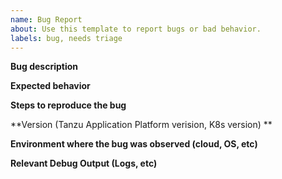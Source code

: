 ```yaml
---
name: Bug Report
about: Use this template to report bugs or bad behavior.
labels: bug, needs triage
---
```


<!-- Please use this template while reporting a bug and provide as much info as possible. Not doing so may delay the bug being addressed. Thanks!
-->

**Bug description**

**Expected behavior**

**Steps to reproduce the bug**

**Version (Tanzu Application Platform verision, K8s version) ** 

**Environment where the bug was observed (cloud, OS, etc)**

**Relevant Debug Output (Logs, etc)**

